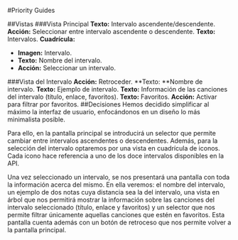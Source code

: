 #Priority Guides

##Vistas
###Vista Principal
**Texto:** Intervalo ascendente/descendente.
**Acción:** Seleccionar entre intervalo ascendente o descendente.
**Texto:** Intervalos.
**Cuadrícula:**
- **Imagen:** Intervalo.
- **Texto:** Nombre del intervalo.
- **Acción:** Seleccionar un intervalo.

###Vista del Intervalo
**Acción:** Retroceder.
**Texto: **Nombre de intervalo.
**Texto:** Ejemplo de intervalo.
**Texto:** Información de las canciones del intervalo (título, enlace, favoritos).
**Texto:** Favoritos.
**Acción:** Activar para filtrar por favoritos.
##Decisiones
Hemos decidido simplificar al máximo la interfaz de usuario, enfocándonos en un diseño lo más minimalista posible. 

Para ello, en la pantalla principal se introducirá un selector que permite cambiar entre intervalos ascendentes o descendentes. Además, para la selección del intervalo optaremos por una vista en cuadrícula de iconos. Cada icono hace referencia a uno de los doce intervalos disponibles en la API. 

Una vez seleccionado un intervalo, se nos presentará una pantalla con toda la información acerca del mismo. En ella veremos: el nombre del intervalo, un ejemplo de dos notas cuya distancia sea la del intervalo, una vista en árbol que nos permitirá mostrar la información sobre las canciones del intervalo seleccionado (título, enlace y favoritos) y un selector que nos permite filtrar únicamente aquellas canciones que estén en favoritos. 
Esta pantalla cuenta además con un botón de retroceso que nos permite volver a la pantalla principal.
